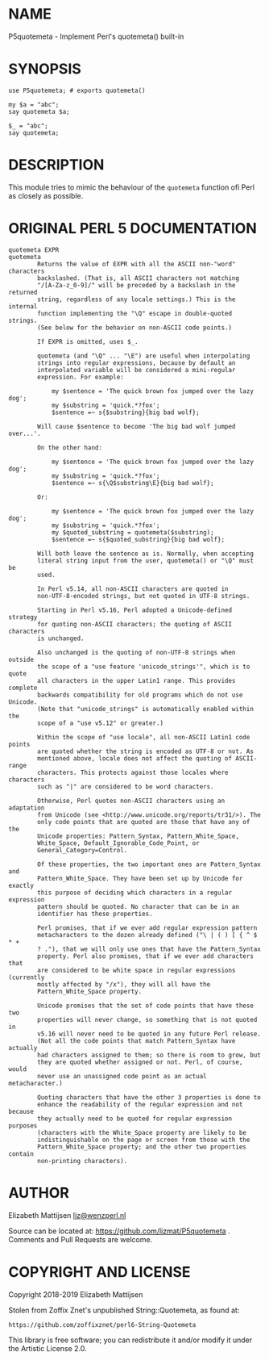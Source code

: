 NAME
====

P5quotemeta - Implement Perl's quotemeta() built-in

SYNOPSIS
========

    use P5quotemeta; # exports quotemeta()

    my $a = "abc";
    say quotemeta $a;

    $_ = "abc";
    say quotemeta;

DESCRIPTION
===========

This module tries to mimic the behaviour of the `quotemeta` function ofi Perl as closely as possible.

ORIGINAL PERL 5 DOCUMENTATION
=============================

    quotemeta EXPR
    quotemeta
            Returns the value of EXPR with all the ASCII non-"word" characters
            backslashed. (That is, all ASCII characters not matching
            "/[A-Za-z_0-9]/" will be preceded by a backslash in the returned
            string, regardless of any locale settings.) This is the internal
            function implementing the "\Q" escape in double-quoted strings.
            (See below for the behavior on non-ASCII code points.)

            If EXPR is omitted, uses $_.

            quotemeta (and "\Q" ... "\E") are useful when interpolating
            strings into regular expressions, because by default an
            interpolated variable will be considered a mini-regular
            expression. For example:

                my $sentence = 'The quick brown fox jumped over the lazy dog';
                my $substring = 'quick.*?fox';
                $sentence =~ s{$substring}{big bad wolf};

            Will cause $sentence to become 'The big bad wolf jumped over...'.

            On the other hand:

                my $sentence = 'The quick brown fox jumped over the lazy dog';
                my $substring = 'quick.*?fox';
                $sentence =~ s{\Q$substring\E}{big bad wolf};

            Or:

                my $sentence = 'The quick brown fox jumped over the lazy dog';
                my $substring = 'quick.*?fox';
                my $quoted_substring = quotemeta($substring);
                $sentence =~ s{$quoted_substring}{big bad wolf};

            Will both leave the sentence as is. Normally, when accepting
            literal string input from the user, quotemeta() or "\Q" must be
            used.

            In Perl v5.14, all non-ASCII characters are quoted in
            non-UTF-8-encoded strings, but not quoted in UTF-8 strings.

            Starting in Perl v5.16, Perl adopted a Unicode-defined strategy
            for quoting non-ASCII characters; the quoting of ASCII characters
            is unchanged.

            Also unchanged is the quoting of non-UTF-8 strings when outside
            the scope of a "use feature 'unicode_strings'", which is to quote
            all characters in the upper Latin1 range. This provides complete
            backwards compatibility for old programs which do not use Unicode.
            (Note that "unicode_strings" is automatically enabled within the
            scope of a "use v5.12" or greater.)

            Within the scope of "use locale", all non-ASCII Latin1 code points
            are quoted whether the string is encoded as UTF-8 or not. As
            mentioned above, locale does not affect the quoting of ASCII-range
            characters. This protects against those locales where characters
            such as "|" are considered to be word characters.

            Otherwise, Perl quotes non-ASCII characters using an adaptation
            from Unicode (see <http://www.unicode.org/reports/tr31/>). The
            only code points that are quoted are those that have any of the
            Unicode properties: Pattern_Syntax, Pattern_White_Space,
            White_Space, Default_Ignorable_Code_Point, or
            General_Category=Control.

            Of these properties, the two important ones are Pattern_Syntax and
            Pattern_White_Space. They have been set up by Unicode for exactly
            this purpose of deciding which characters in a regular expression
            pattern should be quoted. No character that can be in an
            identifier has these properties.

            Perl promises, that if we ever add regular expression pattern
            metacharacters to the dozen already defined ("\ | ( ) [ { ^ $ * +
            ? ."), that we will only use ones that have the Pattern_Syntax
            property. Perl also promises, that if we ever add characters that
            are considered to be white space in regular expressions (currently
            mostly affected by "/x"), they will all have the
            Pattern_White_Space property.

            Unicode promises that the set of code points that have these two
            properties will never change, so something that is not quoted in
            v5.16 will never need to be quoted in any future Perl release.
            (Not all the code points that match Pattern_Syntax have actually
            had characters assigned to them; so there is room to grow, but
            they are quoted whether assigned or not. Perl, of course, would
            never use an unassigned code point as an actual metacharacter.)

            Quoting characters that have the other 3 properties is done to
            enhance the readability of the regular expression and not because
            they actually need to be quoted for regular expression purposes
            (characters with the White_Space property are likely to be
            indistinguishable on the page or screen from those with the
            Pattern_White_Space property; and the other two properties contain
            non-printing characters).

AUTHOR
======

Elizabeth Mattijsen <liz@wenzperl.nl>

Source can be located at: https://github.com/lizmat/P5quotemeta . Comments and Pull Requests are welcome.

COPYRIGHT AND LICENSE
=====================

Copyright 2018-2019 Elizabeth Mattijsen

Stolen from Zoffix Znet's unpublished String::Quotemeta, as found at:

    https://github.com/zoffixznet/perl6-String-Quotemeta

This library is free software; you can redistribute it and/or modify it under the Artistic License 2.0.

